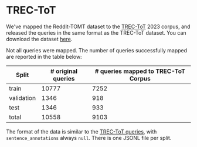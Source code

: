 # TREC-ToT 


We've mapped the Reddit-TOMT dataset to the [TREC-ToT](https://trec-tot.github.io/) 2023 corpus, and 
released the queries in the same format as the TREC-ToT dataset. You can download the dataset [here](trec_dataset.zip). 
 


Not all queries were mapped. The number of queries successfully mapped are reported in the table below:

| Split | # original queries | # queries mapped to TREC-ToT Corpus | 
|-------|----------------------|------------------|
| train | 10777                | 7252             |
| validation | 1346            | 918              |
| test       | 1346            | 933              |
| total      | 10558           | 9103             |


The format of the data is similar to the [TREC-ToT queries](https://trec-tot.github.io/guidelines), with 
`sentence_annotations` always `null`. There is one JSONL file per split. 


 